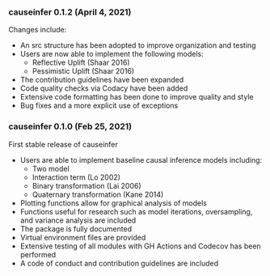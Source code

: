 ### causeinfer 0.1.2 (April 4, 2021)

Changes include:

- An src structure has been adopted to improve organization and testing
- Users are now able to implement the following models:
  - Reflective Uplift (Shaar 2016)
  - Pessimistic Uplift (Shaar 2016)
- The contribution guidelines have been expanded
- Code quality checks via Codacy have been added
- Extensive code formatting has been done to improve quality and style
- Bug fixes and a more explicit use of exceptions

### causeinfer 0.1.0 (Feb 25, 2021)

First stable release of causeinfer

- Users are able to implement baseline causal inference models including:
  - Two model
  - Interaction term (Lo 2002)
  - Binary transformation (Lai 2006)
  - Quaternary transformation (Kane 2014)
- Plotting functions allow for graphical analysis of models
- Functions useful for research such as model iterations, oversampling, and variance analysis are included
- The package is fully documented
- Virtual environment files are provided
- Extensive testing of all modules with GH Actions and Codecov has been performed
- A code of conduct and contribution guidelines are included
